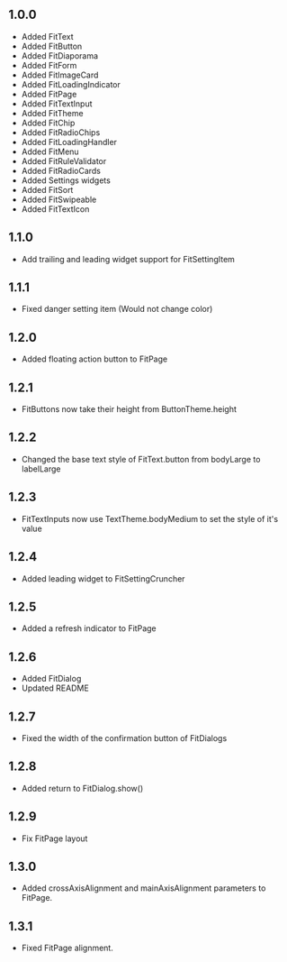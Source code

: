 ## 1.0.0

- Added FitText
- Added FitButton
- Added FitDiaporama
- Added FitForm
- Added FitImageCard
- Added FitLoadingIndicator
- Added FitPage
- Added FitTextInput
- Added FitTheme
- Added FitChip
- Added FitRadioChips
- Added FitLoadingHandler
- Added FitMenu
- Added FitRuleValidator
- Added FitRadioCards
- Added Settings widgets
- Added FitSort
- Added FitSwipeable
- Added FitTextIcon

## 1.1.0

- Add trailing and leading widget support for FitSettingItem

## 1.1.1

- Fixed danger setting item (Would not change color)

## 1.2.0

- Added floating action button to FitPage

## 1.2.1

- FitButtons now take their height from ButtonTheme.height

## 1.2.2

- Changed the base text style of FitText.button from bodyLarge to labelLarge

## 1.2.3

- FitTextInputs now use TextTheme.bodyMedium to set the style of it's value

## 1.2.4

- Added leading widget to FitSettingCruncher

## 1.2.5

- Added a refresh indicator to FitPage

## 1.2.6

- Added FitDialog
- Updated README

## 1.2.7

- Fixed the width of the confirmation button of FitDialogs

## 1.2.8

- Added return to FitDialog.show()

## 1.2.9

- Fix FitPage layout

## 1.3.0

- Added crossAxisAlignment and mainAxisAlignment parameters to FitPage.

## 1.3.1

- Fixed FitPage alignment.